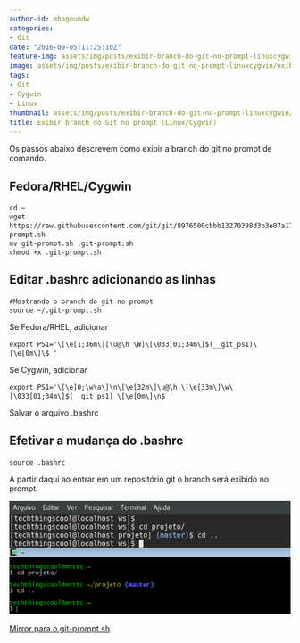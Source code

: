 ```yaml
---
author-id: mhagnumdw
categories:
- Git
date: "2016-09-05T11:25:10Z"
feature-img: assets/img/posts/exibir-branch-do-git-no-prompt-linuxcygwin/exibir_branch_do_git_no_prompt.png
image: assets/img/posts/exibir-branch-do-git-no-prompt-linuxcygwin/exibir_branch_do_git_no_prompt.png
tags:
- Git
- Cygwin
- Linux
thumbnail: assets/img/posts/exibir-branch-do-git-no-prompt-linuxcygwin/exibir_branch_do_git_no_prompt.png
title: Exibir branch do Git no prompt (Linux/Cygwin)
---
```


Os passos abaixo descrevem como exibir a branch do git no prompt de comando.

<!--more-->

## Fedora/RHEL/Cygwin

```shell
cd ~
wget https://raw.githubusercontent.com/git/git/8976500cbbb13270398d3b3e07a17b8cc7bff43f/contrib/completion/git-prompt.sh
mv git-prompt.sh .git-prompt.sh
chmod +x .git-prompt.sh
```

## Editar .bashrc adicionando as linhas

```shell
#Mostrando o branch do git no prompt
source ~/.git-prompt.sh
```

Se Fedora/RHEL, adicionar

```shell
export PS1='\[\e[1;36m\][\u@\h \W]\[\033[01;34m\]$(__git_ps1)\[\e[0m\]\$ '
```

Se Cygwin, adicionar

```shell
export PS1='\[\e]0;\w\a\]\n\[\e[32m\]\u@\h \[\e[33m\]\w\[\033[01;34m\]$(__git_ps1) \[\e[0m\]\n$ '
```

Salvar o arquivo .bashrc

## Efetivar a mudança do .bashrc

```shell
source .bashrc
```

A partir daqui ao entrar em um repositório git o branch será exibido no prompt.

![Exibir_branch_do_Git_no_prompt](exibir_branch_do_git_no_prompt.png)

[Mirror para o git-prompt.sh](https://drive.google.com/open?id=0B80EagoWEV2xa3dQRllrOTQxOFE)
